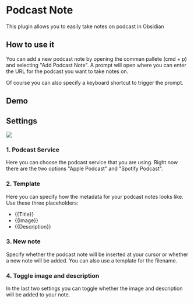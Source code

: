 # Podcast Note

This plugin allows you to easily take notes on podcast in Obsidian


## How to use it
You can add a new podcast note by opening the comman pallete (cmd + p) and selecting "Add Podcast Note".
A prompt will open where you can enter the URL for the podcast you want to take notes on. 


Of course you can also specify a keyboard shortcut to trigger the prompt.


## Demo



## Settings

![](https://github.com/marcjulianschwarz/podcast-note/tree/main/assets/settings.png)

### 1. Podcast Service
Here you can choose the podcast service that you are using. Right now there are the two options "Apple Podcast" and "Spotify Podcast".

### 2. Template
Here you can specify how the metadata for your podcast notes looks like. 
Use these three placeholders:
- {{Title}}
- {{Image}}
- {{Description}}

### 3. New note
Specify whether the podcast note will be inserted at your cursor or whether a new note will be added.
You can also use a template for the filename.

### 4. Toggle image and description
In the last two settings you can toggle whether the image and description will be added to your note.

